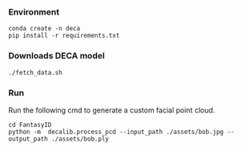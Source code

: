 
### Environment
```
conda create -n deca
pip install -r requirements.txt
```

### Downloads DECA model
```
./fetch_data.sh
```

### Run
Run the following cmd to generate a custom facial point cloud.
```
cd FantasyID
python -m  decalib.process_pcd --input_path ./assets/bob.jpg --output_path ./assets/bob.ply
```

